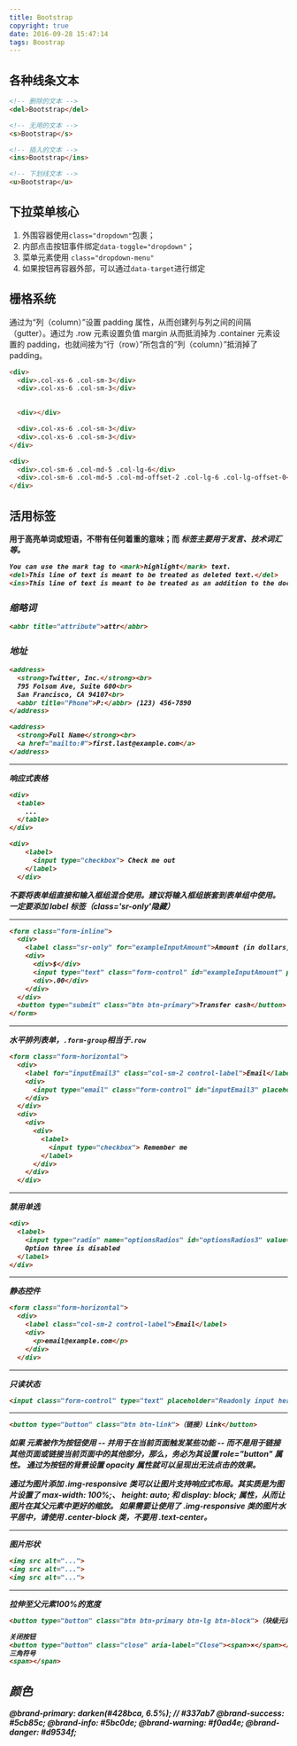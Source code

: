 ```yaml
---
title: Bootstrap
copyright: true
date: 2016-09-28 15:47:14
tags: Boostrap
---
```


## 各种线条文本
```html
<!-- 删除的文本 -->
<del>Bootstrap</del>

<!-- 无用的文本 -->
<s>Bootstrap</s>

<!-- 插入的文本 -->
<ins>Bootstrap</ins>

<!-- 下划线文本 -->
<u>Bootstrap</u>
```

## 下拉菜单核心
1. 外围容器使用```class="dropdown"```包裹；
2. 内部点击按钮事件绑定```data-toggle="dropdown"```；
3. 菜单元素使用 ```class="dropdown-menu"```
4. 如果按钮再容器外部，可以通过```data-target```进行绑定

## 栅格系统
通过为“列（column）”设置 padding 属性，从而创建列与列之间的间隔（gutter）。通过为 .row 元素设置负值 margin 从而抵消掉为 .container 元素设置的 padding，也就间接为“行（row）”所包含的“列（column）”抵消掉了padding。

```html
<div>
  <div>.col-xs-6 .col-sm-3</div>
  <div>.col-xs-6 .col-sm-3</div>

  
  <div></div>

  <div>.col-xs-6 .col-sm-3</div>
  <div>.col-xs-6 .col-sm-3</div>
</div>
```

```html
<div>
  <div>.col-sm-6 .col-md-5 .col-lg-6</div>
  <div>.col-sm-6 .col-md-5 .col-md-offset-2 .col-lg-6 .col-lg-offset-0</div>
</div>
```

## 活用标签
<b> 用于高亮单词或短语，不带有任何着重的意味；而 <i> 标签主要用于发言、技术词汇等。


```html
You can use the mark tag to <mark>highlight</mark> text.
<del>This line of text is meant to be treated as deleted text.</del>
<ins>This line of text is meant to be treated as an addition to the document.</ins>
```

### 缩略词
```html
<abbr title="attribute">attr</abbr>
```

### 地址
```html
<address>
  <strong>Twitter, Inc.</strong><br>
  795 Folsom Ave, Suite 600<br>
  San Francisco, CA 94107<br>
  <abbr title="Phone">P:</abbr> (123) 456-7890
</address>

<address>
  <strong>Full Name</strong><br>
  <a href="mailto:#">first.last@example.com</a>
</address>

```

---
响应式表格
```html
<div>
  <table>
    ...
  </table>
</div>
```

```html
<div>
    <label>
      <input type="checkbox"> Check me out
    </label>
  </div>
```

不要将表单组直接和输入框组混合使用。建议将输入框组嵌套到表单组中使用。
一定要添加 label 标签（class='sr-only'隐藏）


---
```html
<form class="form-inline">
  <div>
    <label class="sr-only" for="exampleInputAmount">Amount (in dollars)</label>
    <div>
      <div>$</div>
      <input type="text" class="form-control" id="exampleInputAmount" placeholder="Amount">
      <div>.00</div>
    </div>
  </div>
  <button type="submit" class="btn btn-primary">Transfer cash</button>
</form>
```

---
水平排列表单，```.form-group```相当于```.row```
```html
<form class="form-horizontal">
  <div>
    <label for="inputEmail3" class="col-sm-2 control-label">Email</label>
    <div>
      <input type="email" class="form-control" id="inputEmail3" placeholder="Email">
    </div>
  </div>
  <div>
    <div>
      <div>
        <label>
          <input type="checkbox"> Remember me
        </label>
      </div>
    </div>
  </div>
```

---
禁用单选
```html
<div>
  <label>
    <input type="radio" name="optionsRadios" id="optionsRadios3" value="option3" disabled>
    Option three is disabled
  </label>
</div>
```

---
静态控件
```html
<form class="form-horizontal">
  <div>
    <label class="col-sm-2 control-label">Email</label>
    <div>
      <p>email@example.com</p>
    </div>
  </div>
```

---
只读状态
```html
<input class="form-control" type="text" placeholder="Readonly input here…" readonly>
```

---
```html
<button type="button" class="btn btn-link">（链接）Link</button>
```

如果 <a> 元素被作为按钮使用 -- 并用于在当前页面触发某些功能 -- 而不是用于链接其他页面或链接当前页面中的其他部分，那么，务必为其设置 role="button" 属性。
通过为按钮的背景设置 opacity 属性就可以呈现出无法点击的效果。

通过为图片添加 .img-responsive 类可以让图片支持响应式布局。其实质是为图片设置了 max-width: 100%;、 height: auto; 和 display: block; 属性，从而让图片在其父元素中更好的缩放。
如果需要让使用了 .img-responsive 类的图片水平居中，请使用 .center-block 类，不要用 .text-center。

---
图片形状
```html
<img src alt="...">
<img src alt="...">
<img src alt="...">
```

---
拉伸至父元素100%的宽度
```html
<button type="button" class="btn btn-primary btn-lg btn-block">（块级元素）Block level button</button>
```


```html
关闭按钮
<button type="button" class="close" aria-label="Close"><span>×</span></button>
三角符号
<span></span>
```

## 颜色
@brand-primary: darken(#428bca, 6.5%); // #337ab7
@brand-success: #5cb85c;
@brand-info:    #5bc0de;
@brand-warning: #f0ad4e;
@brand-danger:  #d9534f;